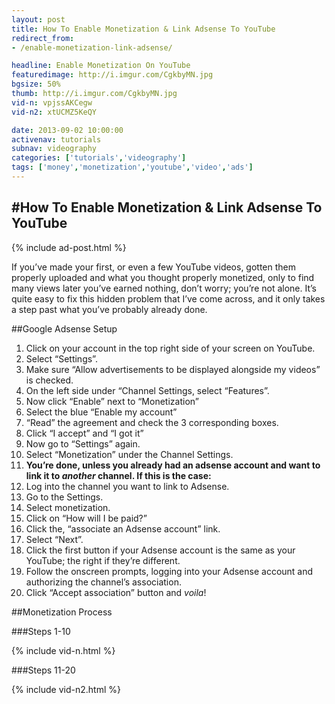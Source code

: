 ```yaml
---
layout: post
title: How To Enable Monetization & Link Adsense To YouTube
redirect_from:
- /enable-monetization-link-adsense/

headline: Enable Monetization On YouTube
featuredimage: http://i.imgur.com/CgkbyMN.jpg
bgsize: 50%
thumb: http://i.imgur.com/CgkbyMN.jpg
vid-n: vpjssAKCegw
vid-n2: xtUCMZ5KeQY

date: 2013-09-02 10:00:00
activenav: tutorials
subnav: videography
categories: ['tutorials','videography']
tags: ['money','monetization','youtube','video','ads']
---
```

#How To Enable Monetization & Link Adsense To YouTube
---

{% include ad-post.html %}

If you’ve made your first, or even a few YouTube videos, gotten them properly uploaded and what you thought properly monetized, only to find many views later you’ve earned nothing, don’t worry; you’re not alone. It’s quite easy to fix this hidden problem that I’ve come across, and it only takes a step past what you’ve probably already done.

##Google Adsense Setup

1. Click on your account in the top right side of your screen on YouTube.
2. Select “Settings”.
3. Make sure “Allow advertisements to be displayed alongside my videos” is checked.
4. On the left side under “Channel Settings, select “Features”.
5. Now click “Enable” next to “Monetization”
6. Select the blue “Enable my account”
7. “Read” the agreement and check the 3 corresponding boxes.
8. Click “I accept” and “I got it”
9. Now go to “Settings” again.
10. Select “Monetization” under the Channel Settings.
11. **You’re done, unless you already had an adsense account and want to link it to *another* channel. If this is the case:**
12. Log into the channel you want to link to Adsense.
13. Go to the Settings.
14. Select monetization.
15. Click on “How will I be paid?”
16. Click the, “associate an Adsense account” link.
17. Select “Next”.
18. Click the first button if your Adsense account is the same as your YouTube; the right if they’re different.
19. Follow the onscreen prompts, logging into your Adsense account and authorizing the channel’s association.
20. Click “Accept association” button and *voila*!

##Monetization Process

###Steps 1-10

{% include vid-n.html %}

###Steps 11-20

{% include vid-n2.html %}